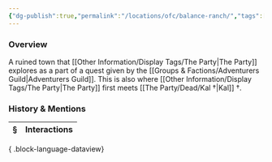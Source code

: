 ```yaml
---
{"dg-publish":true,"permalink":"/locations/ofc/balance-ranch/","tags":["Discovered"],"updated":"2025-08-30T10:53:26.417+01:00"}
---
```


### Overview
A ruined town that [[Other Information/Display Tags/The Party\|The Party]] explores as a part of a quest given by the [[Groups & Factions/Adventurers Guild\|Adventurers Guild]]. This is also where [[Other Information/Display Tags/The Party\|The Party]] first meets [[The Party/Dead/Kal †\|Kal]] †. 

### History & Mentions
| § | Interactions |
| - | ------------ |

{ .block-language-dataview}